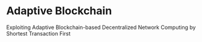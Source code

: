 # Adaptive Blockchain
 Exploiting Adaptive Blockchain-based Decentralized Network Computing by Shortest Transaction First
